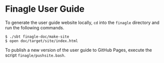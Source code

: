 # Finagle User Guide

To generate the user guide website locally, `cd` into the `finagle`
directory and run the following commands.

    $ ./sbt finagle-doc/make-site
    $ open doc/target/site/index.html

To publish a new version of the user guide to GitHub Pages, execute
the script `finagle/pushsite.bash`.
